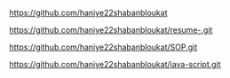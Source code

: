 https://github.com/haniye22shabanbloukat

https://github.com/haniye22shabanbloukat/resume-.git

https://github.com/haniye22shabanbloukat/SOP.git

https://github.com/haniye22shabanbloukat/java-script.git
